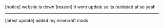 [notice]
website is down
[reason] it wont update so its outdated af
so yeah

-------------------------------------------------------

[latest update] 
added my minecraft mods

